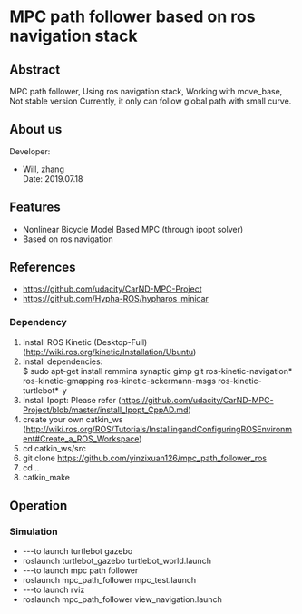 # MPC path follower based on ros navigation stack 

## Abstract
MPC path follower, Using ros navigation stack, Working with move_base, Not stable version 
Currently, it only can follow global path with small curve.

## About us 
Developer:   
* Will, zhang  
Date: 2019.07.18
 

## Features
* Nonlinear Bicycle Model Based MPC (through ipopt solver) 
* Based on ros navigation

## References  
* https://github.com/udacity/CarND-MPC-Project
* https://github.com/Hypha-ROS/hypharos_minicar    
  

### Dependency 
1. Install ROS Kinetic (Desktop-Full) (http://wiki.ros.org/kinetic/Installation/Ubuntu)  
2. Install dependencies:  
$ sudo apt-get install remmina synaptic gimp git ros-kinetic-navigation* ros-kinetic-gmapping ros-kinetic-ackermann-msgs ros-kinetic-turtlebot*-y  
3. Install Ipopt: Please refer (https://github.com/udacity/CarND-MPC-Project/blob/master/install_Ipopt_CppAD.md)  
4. create your own catkin_ws   
(http://wiki.ros.org/ROS/Tutorials/InstallingandConfiguringROSEnvironment#Create_a_ROS_Workspace)  
5. cd catkin_ws/src  
6. git clone https://github.com/yinzixuan126/mpc_path_follower_ros   
7. cd ..  
8. catkin_make  

## Operation
### Simulation
* ---to launch turtlebot gazebo
* roslaunch turtlebot_gazebo turtlebot_world.launch
* ---to launch mpc path follower
* roslaunch mpc_path_follower mpc_test.launch
* ---to launch rviz
* roslaunch mpc_path_follower view_navigation.launch
   
  


